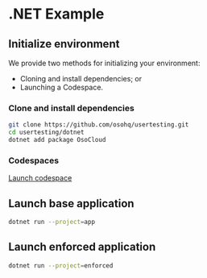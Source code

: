 # .NET Example

## Initialize environment

We provide two methods for initializing your environment:
* Cloning and install dependencies; or
* Launching a Codespace.

### Clone and install dependencies
```bash
git clone https://github.com/osohq/usertesting.git
cd usertesting/dotnet
dotnet add package OsoCloud
```

### Codespaces
[Launch codespace](https://github.com/codespaces/new?machine=basicLinux32gb&repo=632239158&ref=main&devcontainer_path=.devcontainer%2Fdotnet%2Fdevcontainer.json)

## Launch base application
```bash
dotnet run --project=app
```

## Launch enforced application
```bash
dotnet run --project=enforced
```
